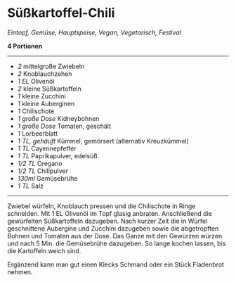 # Süßkartoffel-Chili

*Eintopf, Gemüse, Hauptspeise, Vegan, Vegetarisch, Festival*

**4 Portionen**

---

- *2* mittelgroße Zwiebeln
- *2* Knoblauchzehen
- *1 EL* Olivenöl
- *2* kleine Süßkartoffeln
- *1* kleine Zucchini
- *1* kleine Auberginen
- *1* Chilischote
- *1 große Dose* Kidneybohnen
- *1 große Dose* Tomaten, geschält
- *1* Lorbeerblatt
- *1 TL, gehäuft* Kümmel, gemörsert (alternativ Kreuzkümmel)
- *1 TL* Cayennepfeffer
- *1 TL* Paprikapulver, edelsüß
- *1/2 TL* Oregano
- *1/2 TL* Chilipulver
- *130ml* Gemüsebrühe
- *1 TL* Salz

---

Zwiebel würfeln, Knoblauch pressen und die Chilischote in Ringe schneiden. Mit 1 EL Olivenöl im Topf glasig anbraten.
Anschließend die gewürfelten Süßkartoffeln dazugeben. Nach kurzer Zeit die in Würfel geschnittene Aubergine und Zucchini dazugeben sowie die abgetropften Bohnen und Tomaten aus der Dose. Das Ganze mit den Gewürzen würzen und nach 5 Min. die Gemüsebrühe dazugeben. So lange kochen lassen, bis die Kartoffeln weich sind.

Ergänzend kann man gut einen Klecks Schmand oder ein Stück Fladenbrot nehmen.

